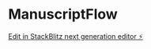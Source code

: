 # ManuscriptFlow

[Edit in StackBlitz next generation editor ⚡️](https://stackblitz.com/~/github.com/PeterNgum/ManuscriptFlow)